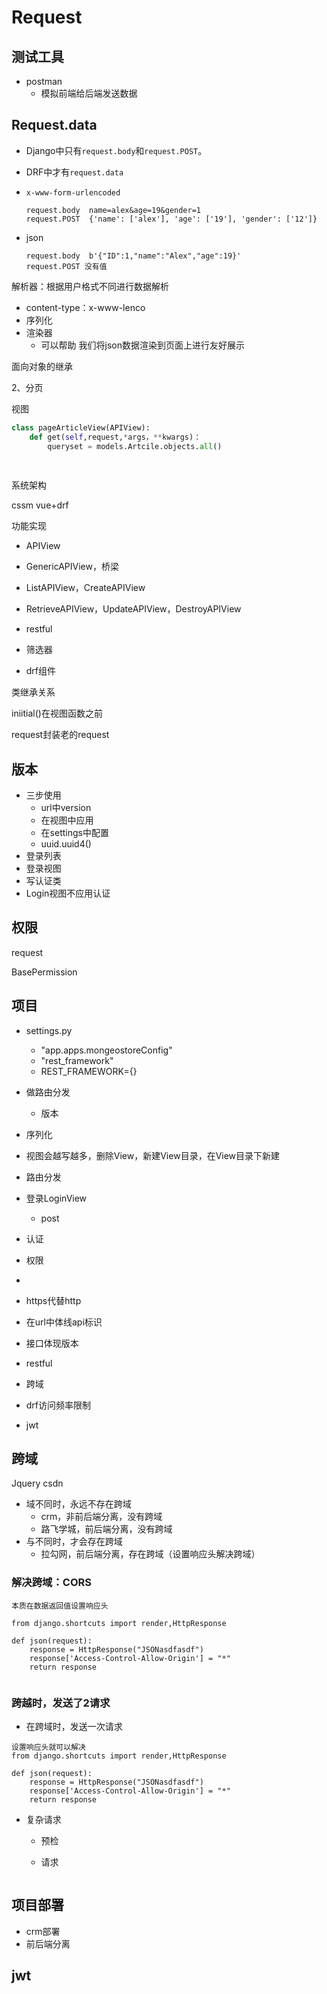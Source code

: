 # Request



## 测试工具

- postman
  - 模拟前端给后端发送数据
  
    

## Request.data

- Django中只有`request.body`和`request.POST`。

- DRF中才有`request.data`

- `x-www-form-urlencoded`

  ```
  request.body  name=alex&age=19&gender=1
  request.POST	{'name': ['alex'], 'age': ['19'], 'gender': ['12']}
  ```

- json

  ```
  request.body  b'{"ID":1,"name":"Alex","age":19}'
  request.POST 没有值
  ```

  





解析器：根据用户格式不同进行数据解析

- content-type：x-www-lenco
- 序列化
- 渲染器
  - 可以帮助   我们将json数据渲染到页面上进行友好展示



面向对象的继承



2、分页

视图

```python
class pageArticleView(APIView):
	def get(self,request,*args，**kwargs)：
		queryset = models.Artcile.objects.all()
        
        
```

系统架构

cssm vue+drf

功能实现

- APIView

- GenericAPIView，桥梁 

- ListAPIView，CreateAPIView
- RetrieveAPIView，UpdateAPIView，DestroyAPIView
- restful
- 筛选器
- drf组件

类继承关系

iniitial()在视图函数之前

request封装老的request

## 版本

- 三步使用
  - url中version
  - 在视图中应用
  - 在settings中配置
  - uuid.uuid4()
- 登录列表
- 登录视图
- 写认证类
- Login视图不应用认证



## 权限

request

BasePermission 





## 项目

- settings.py
  - "app.apps.mongeostoreConfig"
  - "rest_framework"
  - REST_FRAMEWORK={}
- 做路由分发
  - 版本
- 序列化
- 视图会越写越多，删除View，新建View目录，在View目录下新建
- 路由分发
- 登录LoginView
  - post
- 认证
- 权限
- 

- https代替http
- 在url中体线api标识
- 接口体现版本
- restful

- 跨域
- drf访问频率限制
- jwt

## 跨域

Jquery csdn

- 域不同时，永远不存在跨域
  - crm，非前后端分离，没有跨域
  - 路飞学城，前后端分离，没有跨域
- 与不同时，才会存在跨域
  - 拉勾网，前后端分离，存在跨域（设置响应头解决跨域）

### 解决跨域：CORS

```
本质在数据返回值设置响应头

from django.shortcuts import render,HttpResponse

def json(request):
    response = HttpResponse("JSONasdfasdf")
    response['Access-Control-Allow-Origin'] = "*"
    return response
    
```

### 跨越时，发送了2请求

- 在跨域时，发送一次请求

```
设置响应头就可以解决
from django.shortcuts import render,HttpResponse

def json(request):
    response = HttpResponse("JSONasdfasdf")
    response['Access-Control-Allow-Origin'] = "*"
    return response
```



- 复杂请求

  - 预检

  - 请求

    ```
    
    ```

    

## 项目部署

- crm部署
- 前后端分离



## jwt